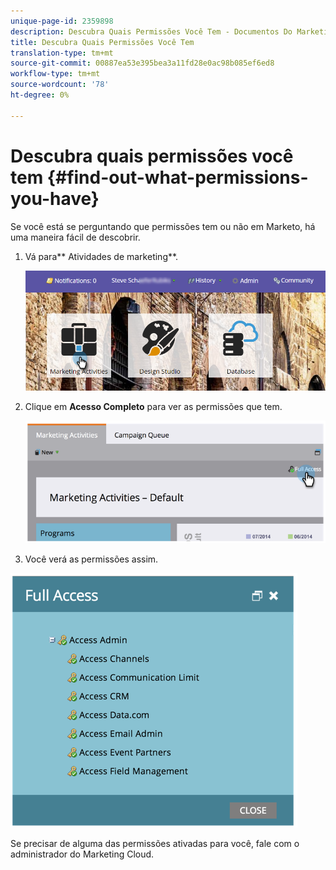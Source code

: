 ```yaml
---
unique-page-id: 2359898
description: Descubra Quais Permissões Você Tem - Documentos Do Marketing - Documentação Do Produto
title: Descubra Quais Permissões Você Tem
translation-type: tm+mt
source-git-commit: 00887ea53e395bea3a11fd28e0ac98b085ef6ed8
workflow-type: tm+mt
source-wordcount: '78'
ht-degree: 0%

---
```



# Descubra quais permissões você tem {#find-out-what-permissions-you-have}

Se você está se perguntando que permissões tem ou não em Marketo, há uma maneira fácil de descobrir.

1. Vá para** Atividades de marketing**.

   ![](assets/login-marketing-activities.png)

1. Clique em **Acesso Completo** para ver as permissões que tem.

   ![](assets/image2014-9-8-17-3a45-3a13.png)

1. Você verá as permissões assim.

![](assets/image2014-9-8-17-3a45-3a23.png)

Se precisar de alguma das permissões ativadas para você, fale com o administrador do Marketing Cloud.


